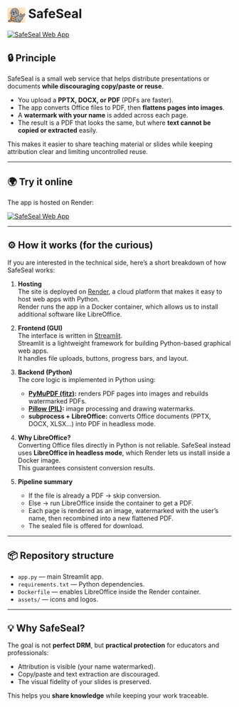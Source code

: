 # <img src="assets/seal.jpg" alt="SafeSeal logo" width="40" align="center"/> SafeSeal
[![SafeSeal Web App](https://img.shields.io/badge/Launch%20App-SafeSeal-blue?logo=python)](https://safeseal-7lxz.onrender.com)


## 🔒 Principle

SafeSeal is a small web service that helps distribute presentations or documents **while discouraging copy/paste or reuse**.  

- You upload a **PPTX, DOCX, or PDF** (PDFs are faster).  
- The app converts Office files to PDF, then **flattens pages into images**.  
- A **watermark with your name** is added across each page.  
- The result is a PDF that looks the same, but where **text cannot be copied or extracted** easily.  

This makes it easier to share teaching material or slides while keeping attribution clear and limiting uncontrolled reuse.

---

## 🌍 Try it online

The app is hosted on Render:  

[![SafeSeal Web App](https://img.shields.io/badge/Launch%20App-SafeSeal-blue?logo=python)](https://safeseal-7lxz.onrender.com)

---

## ⚙️ How it works (for the curious)

If you are interested in the technical side, here’s a short breakdown of how SafeSeal works:

1. **Hosting**  
   The site is deployed on [Render](https://render.com), a cloud platform that makes it easy to host web apps with Python.  
   Render runs the app in a Docker container, which allows us to install additional software like LibreOffice.

2. **Frontend (GUI)**  
   The interface is written in [Streamlit](https://streamlit.io).  
   Streamlit is a lightweight framework for building Python-based graphical web apps.  
   It handles file uploads, buttons, progress bars, and layout.

3. **Backend (Python)**  
   The core logic is implemented in Python using:  
   - **[PyMuPDF (fitz)](https://pymupdf.readthedocs.io/):** renders PDF pages into images and rebuilds watermarked PDFs.  
   - **[Pillow (PIL)](https://pillow.readthedocs.io/):** image processing and drawing watermarks.  
   - **subprocess + LibreOffice:** converts Office documents (PPTX, DOCX, XLSX…) into PDF in headless mode.  

4. **Why LibreOffice?**  
   Converting Office files directly in Python is not reliable. SafeSeal instead uses **LibreOffice in headless mode**, which Render lets us install inside a Docker image.  
   This guarantees consistent conversion results.  

5. **Pipeline summary**  
   - If the file is already a PDF → skip conversion.  
   - Else → run LibreOffice inside the container to get a PDF.  
   - Each page is rendered as an image, watermarked with the user’s name, then recombined into a new flattened PDF.  
   - The sealed file is offered for download.  

---

## 📦 Repository structure

- `app.py` — main Streamlit app.  
- `requirements.txt` — Python dependencies.  
- `Dockerfile` — enables LibreOffice inside the Render container.  
- `assets/` — icons and logos.  

---

## 💡 Why SafeSeal?

The goal is not **perfect DRM**, but **practical protection** for educators and professionals:  
- Attribution is visible (your name watermarked).  
- Copy/paste and text extraction are discouraged.  
- The visual fidelity of your slides is preserved.  

This helps you **share knowledge** while keeping your work traceable.